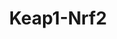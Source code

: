 ---
annotations:
- type: Pathway Ontology
  value: oxidative stress response pathway
- type: Pathway Ontology
  value: '"nuclear factor'
authors:
- MaintBot
- Egonw
- Jmelius
description: Based on [http://www.nature.com/nrc/journal/v3/n10/fig_tab/nrc1189_F4.html
  Surh, 2003, figure 4].
last-edited: 2019-08-16
organisms:
- Canis familiaris
redirect_from:
- /index.php/Pathway:WP1106
- /instance/WP1106
schema-jsonld:
- '@context': https://schema.org/
  '@id': https://wikipathways.github.io/pathways/WP1106.html
  '@type': Dataset
  creator:
    '@type': Organization
    name: WikiPathways
  description: Based on [http://www.nature.com/nrc/journal/v3/n10/fig_tab/nrc1189_F4.html
    Surh, 2003, figure 4].
  keywords:
  - KEAP1
  - NFE2L2
  - C/EBP-beta
  - NQO1
  - MAPK8
  - 6-HITC
  - GCLC
  - MAF
  - PRKCA
  - GSTA2
  - Sulforaphane
  - EPHB2
  - GCLM
  - HMOX1
  - Caffeic acid phenethyl ester
  - AIMP2
  - Curcumin
  - PIK3CA
  license: CC0
  name: Keap1-Nrf2
seo: CreativeWork
title: Keap1-Nrf2
wpid: WP1106
---